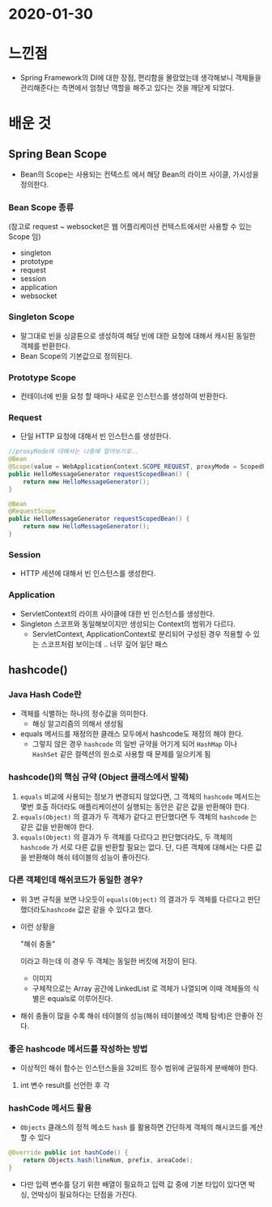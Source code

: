 # 2020-01-30

# 느낀점

- Spring Framework의 DI에 대한 장점, 편리함을 몰랐었는데 생각해보니 객체들을 관리해준다는 측면에서 엄청난 역할을 해주고 있다는 것을 깨닫게 되었다. 

# 배운 것

## Spring Bean Scope

- Bean의 Scope는 사용되는 컨텍스트 에서 해당 Bean의 라이프 사이클, 가시성을 정의한다.

### Bean Scope 종류

(참고로 request ~ websocket은 웹 어플리케이션 컨텍스트에서만 사용할 수 있는 Scope 임)

- singleton
- prototype
- request
- session
- application
- websocket

### Singleton Scope

- 말그대로 빈을 싱글톤으로 생성하여 해당 빈에 대한 요청에 대해서 캐시된 동일한 객체를 반환한다.
- Bean Scope의 기본값으로 정의된다.

### Prototype Scope

- 컨테이너에 빈을 요청 할 때마나 새로운 인스턴스를 생성하여 반환한다.

### Request

- 단일 HTTP 요청에 대해서 빈 인스턴스를 생성한다.

```java
//proxyMode에 대해서는 나중에 알아보기로..
@Bean
@Scope(value = WebApplicationContext.SCOPE_REQUEST, proxyMode = ScopedProxyMode.TARGET_CLASS)
public HelloMessageGenerator requestScopedBean() {
    return new HelloMessageGenerator();
}

@Bean
@RequestScope
public HelloMessageGenerator requestScopedBean() {
    return new HelloMessageGenerator();
}
```

### Session

- HTTP 세션에 대해서 빈 인스턴스를 생성한다.

### Application

- ServletContext의 라이프 사이클에 대한 빈 인스턴스를 생성한다.
- Singleton 스코프와 동일해보이지만 생성되는 Context의 범위가 다르다.
  - ServletContext, ApplicationContext로 분리되어 구성된 경우 적용할 수 있는 스코프처럼 보이는데 .. 너무 깊어 일단 패스

## hashcode()

### Java Hash Code란

- 객체를 식별하는 하나의 정수값을 의미한다.
  - 해싱 알고리즘의 의해서 생성됨
- equals 메서드를 재정의한 클래스 모두에서 hashcode도 재정의 해야 한다.
  - 그렇지 않은 경우 `hashcode` 의 일반 규약을 어기게 되어 `HashMap` 이나 `HashSet` 같은 컬렉션의 원소로 사용할 때 문제를 일으키게 됨

### hashcode()의 핵심 규약 (Object 클래스에서 발췌)

1. `equals` 비교에 사용되는 정보가 변경되지 않았다면, 그 객체의 `hashcode` 메서드는 몇번 호출 하더라도 애플리케이션이 실행되는 동안은 같은 값을 반환해야 한다.
2. `equals(Object)` 의 결과가 두 객체가 같다고 판단했다면 두 객체의 `hashcode` 는 같은 값을 반환해야 한다.
3. `equals(Object)` 의 결과가 두 객체를 다르다고 판단했더라도, 두 객체의 `hashcode` 가 서로 다른 값을 반환할 필요는 없다. 단, 다른 객체에 대해서는 다른 값을 반환해야 해쉬 테이블의 성능이 좋아진다.

### 다른 객체인데 해쉬코드가 동일한 경우?

- 위 3번 규칙을 보면 나오듯이 `equals(Object)` 의 결과가 두 객체를 다르다고 판단했더라도`hashcode` 값은 같을 수 있다고 했다.

- 이런 상황을 

  "해쉬 충돌"

   이라고 하는데 이 경우 두 객체는 동일한 버킷에 저장이 된다.

  - 이미지
  - 구체적으로는 Array 공간에 LinkedList 로 객체가 나열되며 이때 객체들의 식별은 equals로 이루어진다.

- 해쉬 충돌이 많을 수록 해쉬 테이블의 성능(해쉬 테이블에섯 객체 탐색)은 안좋아 진다.

### 좋은 hashcode 메서드를 작성하는 방법

- 이상적인 해쉬 함수는 인스턴스들을 32비트 정수 범위에 균일하게 분배해야 한다.

1. int 변수 result를 선언한 후 각

### hashCode 메서드 활용

- `Objects` 클래스의 정적 메소드 `hash` 를 활용하면 간단하게 객체의 해시코드를 계산할 수 있다

```java
@Override public int hashCode() {
    return Objects.hash(lineNum, prefix, areaCode);
}
```

- 다만 입력 변수를 담기 위한 배열이 필요하고 입력 값 중에 기본 타입이 있다면 박싱, 언박싱이 필요하다는 단점을 가진다.